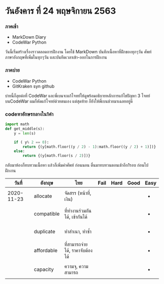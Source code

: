 # วันอังคาร ที่ 24 พฤษจิกายน 2563
 
### ภาคเช้า
- MarkDown Diary
- CodeWar Python

วันนี้เริ่มสร้างเรื่องราวตลอดการฝึกงาน โดยใช้ MarkDown บันทึกเนื้อหาที่ฝึกของทุกๆวัน ศัพท์ภาษาอังกฤษที่เพิ่มในทุกๆวัน และบันทึดเวลาเข้า-ออกในการฝึกงาน

### ภาคบ่าย
- CodeWar Python
- GitKraken syn github

บ่ายนี้ก็ลุยต่อที่ CodeWar และพี่เบนจะแก้โจทย์ให้ดูพร้อมอธิบายหลักการแก้ไขปัญหา 3 โจทย์ บนCodeWar ผมก็หัดแก้โจทย์ด้วยตนเอง แต่สุดท้าย ก็ยังให้พี่เบนช่วยมาเฉลยอยู่ดี 

### codeหาอักษรกลางใน1คำ
```python
import math
def get_middle(s):
    y = len(s)

    if ( y% 2 == 0):
        return {(y[math.floor((y / 2) - 1):math.floor((y / 2) + 1)])}
    else:
        return {(y[math.floor(s / 2)])}
```

กลับมาห้องก็ทบทวนเนื้อหา แล้วก็เพิ่มคำศัพท์ ก่อนนอน ตื่นมาทบทวนตอนเช้าอีก1รอบ ก่อนไปฝึกงาน

| วันที่        | อังกฤษ      | ไทย                       | Fail | Hard | Good | Easy           |
| ---------- | ---------- | ------------------------- | ---- | ---- | ---- | -------------- |
| 2020-11-23 | allocate   | จัดสรร (หน้าที่, เงิน)         |      |      |      | <ul><li> </li> |
|            | compatible | ที่ทำงานร่วมกันได้, เข้ากันได้     |      |      |      | <ul><li> </li> |
|            | duplicate  | ทำสำเนา, ทำซ้ำ                 |      |      |      | <ul><li> </li> |
|            | affordable | ที่สามารถจ่ายได้, ราคาจับต้องได้ |      |      |      | <ul><li> </li> |
|            | capacity   | ความจุ, ความสามารถ         |      |      |      | <ul><li> </li> |